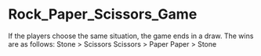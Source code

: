 # Rock_Paper_Scissors_Game
If the players choose the same situation, the game ends in a draw. The wins are as follows:
Stone > Scissors
Scissors > Paper
Paper > Stone
